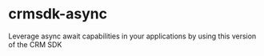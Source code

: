 # crmsdk-async
Leverage async await capabilities in your applications by using this version of the CRM SDK
